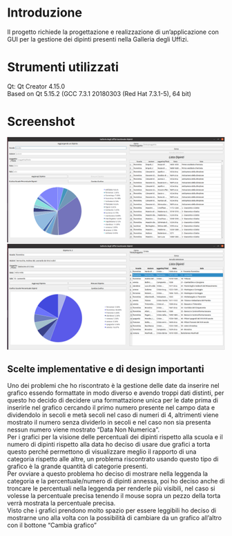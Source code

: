 # Introduzione
Il progetto richiede la progettazione e realizzazione di un’applicazione con GUI
per la gestione dei dipinti presenti nella Galleria degli Uffizi.
# Strumenti utilizzati
Qt: Qt Creator 4.15.0 <br>
Based on Qt 5.15.2 (GCC 7.3.1 20180303 (Red Hat 7.3.1-5), 64 bit) <br>

# Screenshot
![alt text](https://github.com/koalas11/Progetto-Qt/blob/main/Screenshots/startScreen.PNG)
![alt text](https://github.com/koalas11/Progetto-Qt/blob/main/Screenshots/FilteredScreen.PNG)

## Scelte implementative e di design importanti
Uno dei problemi che ho riscontrato è la gestione delle date da inserire nel grafico essendo formattate in modo diverso e avendo troppi dati distinti, 
per questo ho decido di decidere una formattazione unica per le date prima di inserirle nel grafico cercando il primo numero presente nel campo data e 
dividendolo in secoli e metà secoli nel caso di numeri di 4, altrimenti viene mostrato il numero senza dividerlo in secoli e nel caso non sia presenta nessun numero viene mostrato “Data Non Numerica”. <br>
Per i grafici per la visione delle percentuali dei dipinti rispetto alla scuola e il numero di dipinti rispetto alla data ho deciso di usare due grafici a torta questo 
perché permettono di visualizzare meglio il rapporto di una categoria rispetto alle altre, un problema riscontrato usando questo tipo di grafico è la grande quantità di categorie presenti.<br>
Per ovviare a questo problema ho deciso di mostrare nella leggenda la categoria e la percentuale/numero di dipinti annessa, poi ho deciso anche di troncare le percentuali nella leggenda per 
renderle più visibili, nel caso si volesse la percentuale precisa tenendo il mouse sopra un pezzo della torta verrà mostrata la percentuale precisa.<br>
Visto che i grafici prendono molto spazio per essere leggibili ho deciso di mostrarne uno alla volta con la possibilità di cambiare da un grafico all’altro con il bottone “Cambia grafico”<br>
